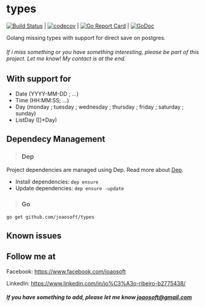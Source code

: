 # types
[![Build Status](https://travis-ci.org/joaosoft/types.svg?branch=master)](https://travis-ci.org/joaosoft/types) | [![codecov](https://codecov.io/gh/joaosoft/types/branch/master/graph/badge.svg)](https://codecov.io/gh/joaosoft/types) | [![Go Report Card](https://goreportcard.com/badge/github.com/joaosoft/types)](https://goreportcard.com/report/github.com/joaosoft/types) | [![GoDoc](https://godoc.org/github.com/joaosoft/types?status.svg)](https://godoc.org/github.com/joaosoft/types)

Golang missing types with support for direct save on postgres.

###### If i miss something or you have something interesting, please be part of this project. Let me know! My contact is at the end.

## With support for
* Date (YYYY-MM-DD ; ...)
* Time (HH:MM:SS; ...)
* Day (monday ; tuesday ; wednesday ; thursday ; friday ; saturday ; sunday)
* ListDay ([]*Day)

## Dependecy Management 
>### Dep

Project dependencies are managed using Dep. Read more about [Dep](https://github.com/golang/dep).
* Install dependencies: `dep ensure`
* Update dependencies: `dep ensure -update`


>### Go
```
go get github.com/joaosoft/types
```

## Known issues

## Follow me at
Facebook: https://www.facebook.com/joaosoft

LinkedIn: https://www.linkedin.com/in/jo%C3%A3o-ribeiro-b2775438/

##### If you have something to add, please let me know joaosoft@gmail.com
